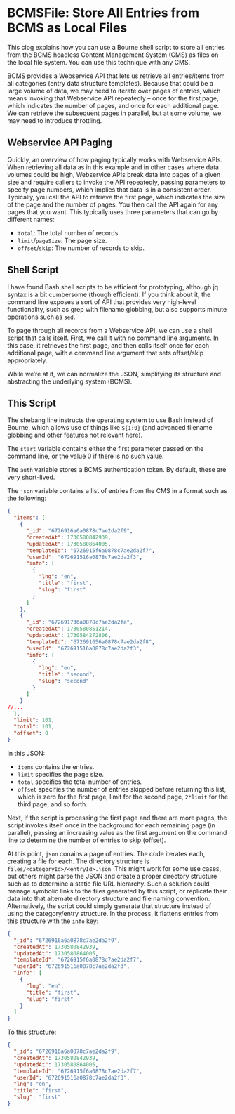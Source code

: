 # BCMSFile: Store All Entries from BCMS as Local Files

This clog explains how you can use a Bourne shell script to store all entries from the BCMS headless Content Management System (CMS) as files on the local file system. You can use this technique with any CMS.

BCMS provides a Webservice API that lets us retrieve all entries/items from all categories (entry data structure templates). Because that could be a large volume of data, we may need to iterate over pages of entries, which means invoking that Webservice API repeatedly – once for the first page, which indicates the number of pages, and once for each additional page. We can retrieve the subsequent pages in parallel, but at some volume, we may need to introduce throttling.

## Webservice API Paging

Quickly, an overview of how paging typically works with Webservice APIs. When retrieving all data as in this example and in other cases where data volumes could be high, Webservice APIs break data into pages of a given size and require callers to invoke the API repeatedly, passing parameters to specify page numbers, which implies that data is in a consistent order.
Typically, you call the API to retrieve the first page, which indicates the size of the page and the number of pages. You then call the API again for any pages that you want. This typically uses three parameters that can go by different names:

- `total`: The total number of records.
- `limit`/`pageSize`: The page size.
- `offset`/`skip`: The number of records to skip.

## Shell Script

I have found Bash shell scripts to be efficient for prototyping, although jq syntax is a bit cumbersome (though efficient). If you think about it, the command line exposes a sort of API that provides very high-level functionality, such as grep with filename globbing, but also supports minute operations such as `sed`.

To page through all records from a Webservice API, we can use a shell script that calls itself. First, we call it with no command line arguments. In this case, it retrieves the first page, and then calls itself once for each additional page, with a command line argument that sets offset/skip appropriately.

While we’re at it, we can normalize the JSON, simplifying its structure and abstracting the underlying system (BCMS).

## This Script

The shebang line instructs the operating system to use Bash instead of Bourne, which allows use of things like `${1:0}` (and advanced filename globbing and other features not relevant here).

The `start` variable contains either the first parameter passed on the command line, or the value 0 if there is no such value.

The `auth` variable stores a BCMS authentication token. By default, these are very short-lived.

The `json` variable contains a list of entries from the CMS in a format such as the following:

``` json
{
  "items": [
    {
      "_id": "6726916a6a0878c7ae2da2f9",
      "createdAt": 1730580842939,
      "updatedAt": 1730580864005,
      "templateId": "6726915f6a0878c7ae2da2f7",
      "userId": "672691516a0878c7ae2da2f3",
      "info": [
        {
          "lng": "en",
          "title": "first",
          "slug": "first"
        }
      ]
    },
    {
      "_id": "672691736a0878c7ae2da2fa",
      "createdAt": 1730580851214,
      "updatedAt": 1730584272806,
      "templateId": "672691656a0878c7ae2da2f8",
      "userId": "672691516a0878c7ae2da2f3",
      "info": [
        {
          "lng": "en",
          "title": "second",
          "slug": "second"
        }
      ]
    }
//...
  ],
  "limit": 101,
  "total": 101,
  "offset": 0
}
```

In this JSON:

- `items` contains the entries.
- `limit` specifies the page size.
- `total` specifies the total number of entries.
- `offset` specifies the number of entries skipped before returning this list, which is zero for the first page, limit for the second page, `2*limit` for the third page, and so forth.

Next, if the script is processing the first page and there are more pages, the script invokes itself once in the background for each remaining page (in parallel), passing an increasing value as the first argument on the command line to determine the number of entries to skip (offset).

At this point, `json` conains a page of entries. The code iterates each, creating a file for each. The directory structure is `files/<categoryId>/<entryId>.json`. This might work for some use cases, but others might parse the JSON and create a proper directory structure such as to determine a static file URL hierarchy. Such a solution could manage symbolic links to the files generated by this script, or replicate their data into that alternate directory structure and file naming convention. Alternatively, the script could simply generate that structure instead of using the category/entry structure. In the process, it flattens entries from this structure with the `info` key:

``` json
{
  "_id": "6726916a6a0878c7ae2da2f9",
  "createdAt": 1730580842939,
  "updatedAt": 1730580864005,
  "templateId": "6726915f6a0878c7ae2da2f7",
  "userId": "672691516a0878c7ae2da2f3",
  "info": [
    {
      "lng": "en",
      "title": "first",
      "slug": "first"
    }
  ]
}
```

To this structure:

``` json
{
  "_id": "6726916a6a0878c7ae2da2f9",
  "createdAt": 1730580842939,
  "updatedAt": 1730580864005,
  "templateId": "6726915f6a0878c7ae2da2f7",
  "userId": "672691516a0878c7ae2da2f3",
  "lng": "en",
  "title": "first",
  "slug": "first"
}
```



